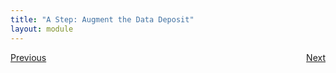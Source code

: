 ```yaml
---
title: "A Step: Augment the Data Deposit"
layout: module
---
```


<style>
.flex-contianer {
  display: flex;
  justify-content: space-between;
}
</style>
<div class="flex-contianer">
     <a class="button button-primary" href="/modules/module-r">Previous</a>
     <a class="button button-primary" href="/modules/module-t"> Next</a>
</div>
